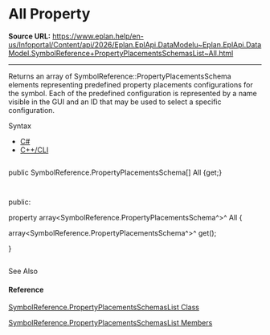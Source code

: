 # All Property

**Source URL:** https://www.eplan.help/en-us/Infoportal/Content/api/2026/Eplan.EplApi.DataModelu~Eplan.EplApi.DataModel.SymbolReference+PropertyPlacementsSchemasList~All.html

---

Returns an array of SymbolReference::PropertyPlacementsSchema elements representing predefined property placements configurations for the symbol. Each of the predefined configuration is represented by a name visible in the GUI and an ID that may be used to select a specific configuration.

Syntax

- [C#](#i-syntax-CS)
- [C++/CLI](#i-syntax-CPP2005)

```
```
public SymbolReference.PropertyPlacementsSchema[] All {get;}
```
```

```
```
public:
property array<SymbolReference.PropertyPlacementsSchema^>^ All {
   array<SymbolReference.PropertyPlacementsSchema^>^ get();
}
```
```



See Also

#### Reference

[SymbolReference.PropertyPlacementsSchemasList Class](Eplan.EplApi.DataModelu~Eplan.EplApi.DataModel.SymbolReference+PropertyPlacementsSchemasList.html)
  
[SymbolReference.PropertyPlacementsSchemasList Members](Eplan.EplApi.DataModelu~Eplan.EplApi.DataModel.SymbolReference+PropertyPlacementsSchemasList_members.html)